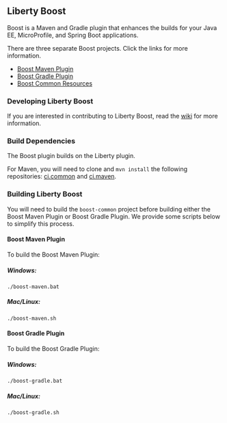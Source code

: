 ## Liberty Boost

Boost is a Maven and Gradle plugin that enhances the builds for your Java EE, MicroProfile, and Spring Boot applications. 

There are three separate Boost projects. Click the links for more information.

- [Boost Maven Plugin](https://github.com/OpenLiberty/boost/tree/master/boost-maven)
- [Boost Gradle Plugin](https://github.com/OpenLiberty/boost/tree/master/boost-gradle)
- [Boost Common Resources](https://github.com/OpenLiberty/boost/tree/master/boost-common)

### Developing Liberty Boost

If you are interested in contributing to Liberty Boost, read the [wiki](https://github.com/OpenLiberty/boost-maven/wiki) for more information.

### Build Dependencies

The Boost plugin builds on the Liberty plugin.

For Maven, you will need to clone and `mvn install` the following repositories: [ci.common](https://github.com/WASdev/ci.common) and [ci.maven](https://github.com/WASdev/ci.maven).

### Building Liberty Boost

You will need to build the `boost-common` project before building either the Boost Maven Plugin or Boost Gradle Plugin. We provide some scripts below to simplify this process. 

#### Boost Maven Plugin

To build the Boost Maven Plugin:

##### Windows:

```
./boost-maven.bat
```

##### Mac/Linux:

```
./boost-maven.sh
```

#### Boost Gradle Plugin

To build the Boost Gradle Plugin:

##### Windows:

```
./boost-gradle.bat
```

##### Mac/Linux:

```
./boost-gradle.sh
```

